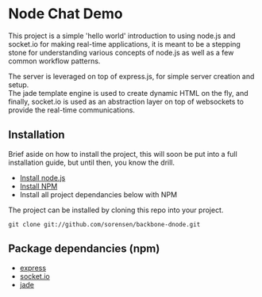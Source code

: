 # Node Chat Demo

This project is a simple 'hello world' introduction to using node.js and socket.io
for making real-time applications, it is meant to be a stepping stone for understanding 
various concepts of node.js as well as a few common workflow patterns.

The server is leveraged on top of express.js, for simple server creation and setup.  
The jade template engine is used to create dynamic HTML on the fly, and finally, 
socket.io is used as an abstraction layer on top of websockets to provide the real-time communications.

## Installation

Brief aside on how to install the project, this will soon be put into a full 
installation guide, but until then, you know the drill.

* [Install node.js](http://github.com/joyent/node)
* [Install NPM](http://github.com/joyent/npm)
* Install all project dependancies below with NPM

The project can be installed by cloning this repo into your project.

    git clone git://github.com/sorensen/backbone-dnode.git


## Package dependancies (npm)

* [express](http://expressjs.com)
* [socket.io](http://socket.io)
* [jade](http://jade-lang.com)
